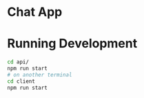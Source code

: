 # Chat App
# Running Development
```bash
cd api/
npm run start
# on another terminal
cd client
npm run start
```
